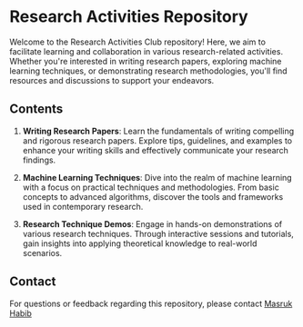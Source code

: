 # Research Activities Repository

Welcome to the Research Activities Club repository! Here, we aim to facilitate learning and collaboration in various research-related activities. Whether you're interested in writing research papers, exploring machine learning techniques, or demonstrating research methodologies, you'll find resources and discussions to support your endeavors.

## Contents

1. **Writing Research Papers**: Learn the fundamentals of writing compelling and rigorous research papers. Explore tips, guidelines, and examples to enhance your writing skills and effectively communicate your research findings.

2. **Machine Learning Techniques**: Dive into the realm of machine learning with a focus on practical techniques and methodologies. From basic concepts to advanced algorithms, discover the tools and frameworks used in contemporary research.

3. **Research Technique Demos**: Engage in hands-on demonstrations of various research techniques. Through interactive sessions and tutorials, gain insights into applying theoretical knowledge to real-world scenarios.

## Contact

For questions or feedback regarding this repository, please contact [Masruk Habib ](https://www.linkedin.com/in/masruk-habib) 



